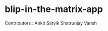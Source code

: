# blip-in-the-matrix-app
Contributors : Ankit 
               Satvik
               Shatrunjay
               Vansh
